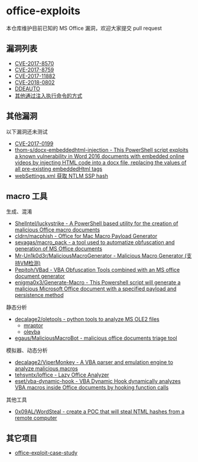 # office-exploits

本仓库维护目前已知的 MS Office 漏洞，欢迎大家提交 pull request

## 漏洞列表

* [CVE-2017-8570](CVE-2017-8570)
* [CVE-2017-8759](CVE-2017-8759)
* [CVE-2017-11882](CVE-2017-11882)
* [CVE-2018-0802](CVE-2018-0802)
* [DDEAUTO](DDEAUTO)
* [其他通过注入执行命令的方式](injections)

## 其他漏洞

以下漏洞还未测试

* [CVE-2017-0199](https://github.com/bhdresh/CVE-2017-0199)
* [thom-s/docx-embeddedhtml-injection - This PowerShell script exploits a known vulnerability in Word 2016 documents with embedded online videos by injecting HTML code into a docx file, replacing the values of all pre-existing embeddedHtml tags](https://github.com/thom-s/docx-embeddedhtml-injection)
* [webSettings.xml 获取 NTLM SSP hash](https://paper.seebug.org/484/)

## macro 工具

生成、混淆

* [Shellntel/luckystrike - A PowerShell based utility for the creation of malicious Office macro documents](https://github.com/Shellntel/luckystrike)
* [cldrn/macphish - Office for Mac Macro Payload Generator](https://github.com/cldrn/macphish)
* [sevagas/macro_pack - a tool used to automatize obfuscation and generation of MS Office documents](https://github.com/sevagas/macro_pack)
* [Mr-Un1k0d3r/MaliciousMacroGenerator - Malicious Macro Generator (支持VM检测)](https://github.com/Mr-Un1k0d3r/MaliciousMacroGenerator)
* [Pepitoh/VBad - VBA Obfuscation Tools combined with an MS office document generator](https://github.com/Pepitoh/VBad)
* [enigma0x3/Generate-Macro - This Powershell script will generate a malicious Microsoft Office document with a specified payload and persistence method](https://github.com/enigma0x3/Generate-Macro)

静态分析

* [decalage2/oletools - python tools to analyze MS OLE2 files](https://github.com/decalage2/oletools)
  * [mraptor](https://github.com/decalage2/oletools/wiki/mraptor)
  * [olevba](https://github.com/decalage2/oletools/wiki/olevba)
* [egaus/MaliciousMacroBot - malicious office documents triage tool](https://github.com/egaus/MaliciousMacroBot)

模拟器、动态分析

* [decalage2/ViperMonkey - A VBA parser and emulation engine to analyze malicious macros](https://github.com/decalage2/ViperMonkey)
* [tehsyntx/loffice - Lazy Office Analyzer](https://github.com/tehsyntx/loffice)
* [eset/vba-dynamic-hook - VBA Dynamic Hook dynamically analyzes VBA macros inside Office documents by hooking function calls](https://github.com/eset/vba-dynamic-hook)

其他工具

* [0x09AL/WordSteal - create a POC that will steal NTML hashes from a remote computer](https://github.com/0x09AL/WordSteal)

## 其它项目

* [office-exploit-case-study](https://github.com/houjingyi233/office-exploit-case-study)
